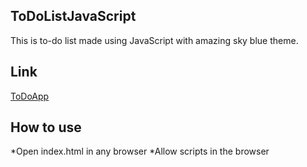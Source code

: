 ## ToDoListJavaScript
This is to-do list made using JavaScript with amazing sky blue theme.

## Link
[ToDoApp](https://todojavascript.netlify.app/)

## How to use
*Open index.html in any browser
*Allow scripts in the browser
